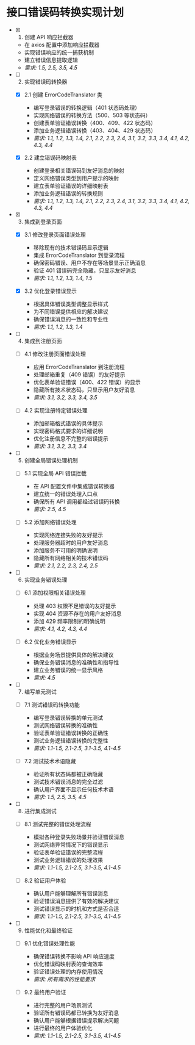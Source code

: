 # 接口错误码转换实现计划

- [x] 1. 创建 API 响应拦截器

  - 在 axios 配置中添加响应拦截器
  - 实现错误响应的统一捕获机制
  - 建立错误信息提取逻辑
  - _需求: 1.5, 2.5, 3.5, 4.5_

- [ ] 2. 实现错误码转换器

  - [x] 2.1 创建 ErrorCodeTranslator 类

    - 编写登录错误的转换逻辑（401 状态码处理）
    - 实现网络错误的转换方法（500、503 等状态码）
    - 创建表单验证错误转换（400、409、422 状态码）
    - 添加业务逻辑错误转换（403、404、429 状态码）
    - _需求: 1.1, 1.2, 1.3, 1.4, 2.1, 2.2, 2.3, 2.4, 3.1, 3.2, 3.3, 3.4, 4.1, 4.2, 4.3, 4.4_

  - [x] 2.2 建立错误码映射表

    - 创建登录相关错误码到友好消息的映射
    - 定义网络错误类型到用户提示的映射
    - 建立表单验证错误的详细映射表
    - 添加业务逻辑错误的转换规则
    - _需求: 1.1, 1.2, 1.3, 1.4, 2.1, 2.2, 2.3, 2.4, 3.1, 3.2, 3.3, 3.4, 4.1, 4.2, 4.3, 4.4_

- [x] 3. 集成到登录页面


  - [x] 3.1 修改登录页面错误处理

    - 移除现有的技术错误码显示逻辑
    - 集成 ErrorCodeTranslator 到登录流程
    - 确保密码错误、用户不存在等场景显示正确消息
    - 验证 401 错误码完全隐藏，只显示友好消息
    - _需求: 1.1, 1.2, 1.3, 1.4, 1.5_

  - [x] 3.2 优化登录错误显示

    - 根据具体错误类型调整显示样式
    - 为不同错误提供相应的解决建议
    - 确保错误消息的一致性和专业性
    - _需求: 1.1, 1.2, 1.3, 1.4_

- [ ] 4. 集成到注册页面

  - [ ] 4.1 修改注册页面错误处理

    - 应用 ErrorCodeTranslator 到注册流程
    - 处理邮箱重复（409 错误）的友好提示
    - 优化表单验证错误（400、422 错误）的显示
    - 隐藏所有技术状态码，只显示用户友好消息
    - _需求: 3.1, 3.2, 3.3, 3.4, 3.5_

  - [ ] 4.2 实现注册特定错误处理
    - 添加邮箱格式错误的具体提示
    - 实现密码格式要求的详细说明
    - 优化注册信息不完整的错误提示
    - _需求: 3.1, 3.2, 3.3, 3.4_

- [ ] 5. 创建全局错误处理机制

  - [ ] 5.1 实现全局 API 错误拦截

    - 在 API 配置文件中集成错误转换器
    - 建立统一的错误处理入口点
    - 确保所有 API 调用都经过错误码转换
    - _需求: 2.5, 4.5_

  - [ ] 5.2 添加网络错误处理
    - 实现网络连接失败的友好提示
    - 处理服务器超时的用户友好消息
    - 添加服务不可用的明确说明
    - 隐藏所有网络相关的技术错误码
    - _需求: 2.1, 2.2, 2.3, 2.4, 2.5_

- [ ] 6. 实现业务错误处理

  - [ ] 6.1 添加权限相关错误处理

    - 处理 403 权限不足错误的友好提示
    - 实现 404 资源不存在的用户友好消息
    - 添加 429 频率限制的明确说明
    - _需求: 4.1, 4.2, 4.3, 4.4_

  - [ ] 6.2 优化业务错误显示
    - 根据业务场景提供具体的解决建议
    - 确保业务错误消息的准确性和指导性
    - 建立业务错误的统一显示风格
    - _需求: 4.5_

- [ ] 7. 编写单元测试

  - [ ] 7.1 测试错误码转换功能

    - 编写登录错误转换的单元测试
    - 测试网络错误转换的准确性
    - 验证表单验证错误转换的正确性
    - 测试业务逻辑错误转换的完整性
    - _需求: 1.1-1.5, 2.1-2.5, 3.1-3.5, 4.1-4.5_

  - [ ] 7.2 测试技术术语隐藏
    - 验证所有状态码都被正确隐藏
    - 测试技术错误消息的完全过滤
    - 确认用户界面不显示任何技术术语
    - _需求: 1.5, 2.5, 3.5, 4.5_

- [ ] 8. 进行集成测试

  - [ ] 8.1 测试完整的错误处理流程

    - 模拟各种登录失败场景并验证错误消息
    - 测试网络异常情况下的错误显示
    - 验证表单验证错误的完整流程
    - 测试业务逻辑错误的处理效果
    - _需求: 1.1-1.5, 2.1-2.5, 3.1-3.5, 4.1-4.5_

  - [ ] 8.2 验证用户体验
    - 确认用户能够理解所有错误消息
    - 验证错误消息提供了有效的解决建议
    - 测试错误显示的时机和方式是否合适
    - _需求: 1.1-1.5, 2.1-2.5, 3.1-3.5, 4.1-4.5_

- [ ] 9. 性能优化和最终验证

  - [ ] 9.1 优化错误处理性能

    - 确保错误转换不影响 API 响应速度
    - 优化错误码映射表的查询效率
    - 验证错误处理的内存使用情况
    - _需求: 所有需求的性能要求_

  - [ ] 9.2 最终用户验证
    - 进行完整的用户场景测试
    - 验证所有错误码都已转换为友好消息
    - 确认用户能够根据错误提示解决问题
    - 进行最终的用户体验优化
    - _需求: 1.1-1.5, 2.1-2.5, 3.1-3.5, 4.1-4.5_
